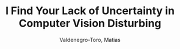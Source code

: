 ---
paperId: 40
author: Valdenegro-Toro, Matias 
title: I Find Your Lack of Uncertainty in Computer Vision Disturbing
pdf: 40_CameraReady_40.pdf
poster: 40_poster_40.png
pitch: 
type: Oral
topic: Explainable AI
category: Full Paper
link: --
conference: cvpr
year: 2021
tags: cvpr-2021
---